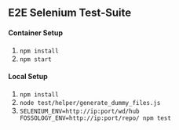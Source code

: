 ## E2E Selenium Test-Suite

#### Container Setup
1. `npm install`
2. `npm start`

#### Local Setup
1. `npm install`
2. `node test/helper/generate_dummy_files.js`
3. `SELENIUM_ENV=http://ip:port/wd/hub FOSSOLOGY_ENV=http://ip:port/repo/ npm test`